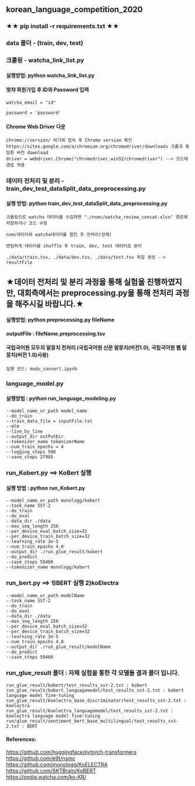 ## korean_language_competition_2020

### ★★ pip install -r requirements.txt ★★


### data 폴더 - (train, dev, test)


###  크롤링 - watcha_link_list.py  
#### 실행방법: python watcha_link_list.py   
#### 왓챠 회원가입 후 ID와 Password 입력    
    watcha_email = "id"
    
    password = 'password'
    
#### Chrome Web Driver 다운 
    chrome://version/ 여기에 접속 후 Chrome version 확인
    https://sites.google.com/a/chromium.org/chromedriver/downloads 크롬과 동일한 버전 download 
    driver = webdriver.Chrome("chromedriver_win32/chromedriver") --> 코드에 경로 적용

### 데이터 전처리 및 분리 - train_dev_test_dataSplit_data_preprocessing.py
#### 실행 방법: python train_dev_test_dataSplit_data_preprocessing.py
    크롤링으로 watcha 데이터를 수집하면 "./nsmc/watcha_review_concat.xlsx" 경로에 저장하거나 코드 수정 

    nsmc데이터와 watcha데이터를 합친 후 전처리(정제)
    
    랜덤하게 데이터를 shuffle 후 train, dev, test 데이터로 분리
    
    ./data/train.tsv, ./data/dev.tsv, ./data/test.tsv 파일 생성 --> resultFile
    
## ★데이터 전처리 및 분리 과정을 통해 실험을 진행하였지만, 대회측에서는 preprocessing.py을 통해 전처리 과정을 해주시길 바랍니다.★
#### 실행방법: python preprocessing.py fileName 
#### outputFile : fileName.preprocessing.tsv


#### 국립국어원 모두의 말뭉치 전처리 (국립국어원 신문 말뭉치(버전1.0), 국립국어원 웹 말뭉치(버전 1.0)사용)
    실행 코드: modu_convert.ipynb 


### language_model.py

#### 실행방법 : python run_language_modeling.py
    --model_name_or_path model_name
    --do_train
    --train_data_file = inputFile.txt
    --mlm
    --line_by_line
    --output_dir outPutDir
    --tokenizer_name tokenizerName
    --num_train_epochs = 4
    --logging_steps 500
    --save_steps 27985



### run_Kobert.py ==> KoBert 실행

#### 실행 방법 : python run_Kobert.py 
    --model_name_or_path monologg/kobert
    --task_name SST-2
    --do_train
    --do_eval
    --data_dir ./data
    --max_seq_length 256
    --per_device_eval_batch_size=32
    --per_device_train_batch_size=32
    --learning_rate 3e-5
    --num_train_epochs 4.0
    --output_dir ./run_glue_result/kobert
    --do_predict
    --save_steps 59460
    --tokenizer_name monologg/kobert
                 
### run_bert.py ==> 1)BERT 실행 2)koElectra
 
    --model_name_or_path modelName  
    --task_name SST-2  
    --do_train  
    --do_eval  
    --data_dir ./data  
    --max_seq_length 256  
    --per_device_eval_batch_size=32  
    --per_device_train_batch_size=32  
    --learning_rate 3e-5  
    --num_train_epochs 4.0  
    --output_dir ./run_glue_result/modelName  
    --do_predict  
    --save_steps 59460  
    
    
### run_glue_result 폴더 : 자체 실험을 통한 각 모델들 결과 폴더 입니다.
    run_glue_result/kobert/test_results_sst-2.txt : kobert
    run_glue_result/kobert_languagemodel/test_results_sst-2.txt : kobert language model fine-tuning
    run_glue_result/koelectra_base_discriminator/test_results_sst-2.txt : koelectra
    run_glue_result/koelectra_languagemodel/test_results_sst-2.txt : koelectra language model fine-tuning
    run/glue_result/sentiment_bert_base_multilingual/test_results_sst-2.txt : BERT
    
    
#### References:  
https://github.com/huggingface/pytorch-transformers  
https://github.com/e9t/nsmc  
https://github.com/monologg/KoELECTRA  
https://github.com/SKTBrain/KoBERT  
https://pedia.watcha.com/ko-KR/

